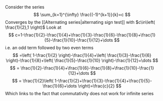 


Consider the series
$$
\sum_{k=1}^{\infty} \frac{(-1)^{k+1}}{k}=c 
$$
Converges by the [[Alternating series|alternating sign test]] with $c\in\left( \frac{1}{2},1 \right)$
Look at
$$
c=1-\frac{1}{2}-\frac{1}{4}+\frac{1}{3}-\frac{1}{6}-\frac{1}{8}+\frac{1}{5}-\frac{1}{10}-\frac{1}{12}+\dots
$$
i.e. an odd term followed by two even terms
$$
=\left( 1-\frac{1}{2} \right)-\frac{1}{4}+\left( \frac{1}{3}-\frac{1}{6} \right)-\frac{1}{8}+\left( \frac{1}{5}-\frac{1}{10} \right)-\frac{1}{12}+\dots 
$$
$$
= \frac{1}{2}-\frac{1}{4}+\frac{1}{6}-\frac{1}{8}+\frac{1}{10}-\frac{1}{12}+\dots 
$$
$$
= \frac{1}{2}\left( 1-\frac{1}{2}+\frac{1}{3}-\frac{1}{4}+\frac{1}{5}-\frac{1}{6}+\dots \right)=\frac{c}{2}
$$
Which links to the fact that commutativity does not work for infinite series
